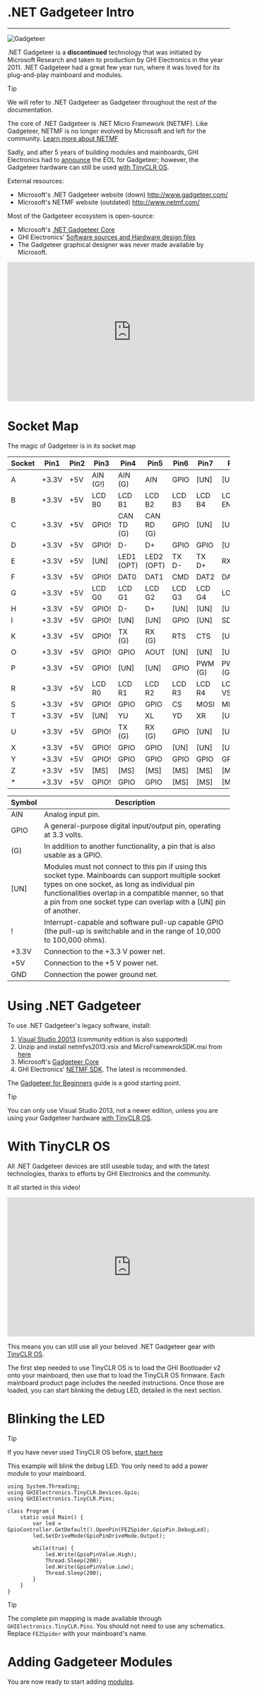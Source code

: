# .NET Gadgeteer Intro
---
![Gadgeteer](images/gadgeteer.jpg)

.NET Gadgeteer is a **discontinued** technology that was initiated by Microsoft Research and taken to production by GHI Electronics in the year 2011. .NET Gadgeteer had a great few year run, where it was loved for its plug-and-play mainboard and modules.

> [!Tip]
> We will refer to .NET Gadgeteer as Gadgeteer throughout the rest of the documentation.

The core of .NET Gadgeteer is .NET Micro Framework (NETMF). Like Gadgeteer, NETMF is no longer evolved by Microsoft and left for the community. [Learn more about NETMF](../../../software/netmf/intro.md)

Sadly, and after 5 years of building modules and mainboards, GHI Electronics had to [announce](https://forums.ghielectronics.com/t/the-future-of-gadgeteer/197) the EOL for Gadgeteer; however, the Gadgeteer hardware can still be used [with TinyCLR OS](#with-tinyclr-os).

External resources:
* Microsoft's .NET Gadgeteer website (down) http://www.gadgeteer.com/
* Microsoft's NETMF website (outdated) http://www.netmf.com/

Most of the Gadgeteer ecosystem is open-source:
*	Microsoft's [.NET Gadgeteer Core](http://gadgeteer.codeplex.com/)
*	GHI Electronics' [Software sources and Hardware design files]( https://github.com/ghi-electronics/NETMF-Gadgeteer)
*	The Gadgeteer graphical designer was never made available by Microsoft.

<iframe width="560" height="315" src="https://www.youtube.com/embed/wQlTLNOCl90" frameborder="0" allowfullscreen></iframe>

# Socket Map
The magic of Gadgeteer is in its socket map

Socket | Pin1 | Pin2 | Pin3 | Pin4 | Pin5 | Pin6 | Pin7 | Pin8 | Pin9 | Pin10
--- | --- | --- | --- | --- | --- | --- | --- | --- | --- | ---
A | +3.3V | +5V | AIN (G!) | AIN (G) | AIN | GPIO | [UN] | [UN] | [UN] | GND 
B | +3.3V | +5V | LCD B0 | LCD B1 | LCD B2 | LCD B3 | LCD B4 | LCD ENABLE | LCD CLK | GND 
C | +3.3V | +5V | GPIO! | CAN TD (G) | CAN RD (G) | GPIO | [UN] | [UN] | [UN] | GND 
D | +3.3V | +5V | GPIO! | D- | D+ | GPIO | GPIO | [UN] | [UN] | GND 
E | +3.3V | +5V | [UN] | LED1 (OPT) | LED2 (OPT) | TX D- | TX D+ | RX D- | RX D+ | GND 
F | +3.3V | +5V | GPIO! | DAT0 | DAT1 | CMD | DAT2 | DAT3 | CLK | GND 
G | +3.3V | +5V | LCD G0 | LCD G1 | LCD G2 | LCD G3 | LCD G4 | LCD G5 | LCD BACKLIGHT | GND 
H | +3.3V | +5V | GPIO! | D- | D+ | [UN] | [UN] | [UN] | [UN] | GND 
I | +3.3V | +5V | GPIO! | [UN] | [UN] | GPIO | [UN] | SDA | SCL | GND 
K | +3.3V | +5V | GPIO! | TX (G) | RX (G) | RTS | CTS | [UN] | [UN] | GND 
O | +3.3V | +5V | GPIO! | GPIO | AOUT | [UN] | [UN] | [UN] | [UN] | GND 
P | +3.3V | +5V | GPIO! | [UN] | [UN] | GPIO | PWM (G) | PWM (G) | PWM | GND 
R | +3.3V | +5V | LCD R0 | LCD R1 | LCD R2 | LCD R3 | LCD R4 | LCD VSYNC | LCD HSYNC | GND 
S | +3.3V | +5V | GPIO! | GPIO | GPIO | CS | MOSI | MISO | SCK | GND 
T | +3.3V | +5V | [UN] | YU | XL | YD | XR | [UN] | [UN] | GND 
U | +3.3V | +5V | GPIO! | TX (G) | RX (G) | GPIO | [UN] | [UN] | [UN] | GND 
X | +3.3V | +5V | GPIO! | GPIO | GPIO | [UN] | [UN] | [UN] | [UN] | GND 
Y | +3.3V | +5V | GPIO! | GPIO | GPIO | GPIO | GPIO | GPIO | GPIO | GND 
Z | +3.3V | +5V | [MS] | [MS] | [MS] | [MS] | [MS] | [MS] | [MS] | GND 
\* | +3.3V | +5V | GPIO! | GPIO | GPIO | [MS] | [MS] | [MS] | [MS] | GND

Symbol | Description
--- | ---
AIN | Analog input pin.
GPIO | A general-purpose digital input/output pin, operating at 3.3 volts.
(G) | In addition to another functionality, a pin that is also usable as a GPIO.
[UN] | Modules must not connect to this pin if using this socket type. Mainboards can support multiple socket types on one socket, as long as individual pin functionalities overlap in a compatible manner, so that a pin from one socket type can overlap with a [UN] pin of another.
! | Interrupt-capable and software pull-up capable GPIO (the pull-up is switchable and in the range of 10,000 to 100,000 ohms).
+3.3V | Connection to the +3.3 V power net.
+5V | Connection to the +5 V power net.
GND | Connection the power ground net.

# Using .NET Gadgeteer
To use .NET Gadgeteer's legacy software, install:
1. [Visual Studio 20013](https://www.visualstudio.com/vs/older-downloads/) (community edition is also supported)
2. Unzip and install netmfvs2013.vsix and MicroFramewrokSDK.msi from [here](http://netmf.codeplex.com/downloads/get/1423115) 
3. Microsoft's [Gadgeteer Core](http://gadgeteer.codeplex.com/downloads/get/1519812)
4. GHI Electronics' [NETMF SDK](../../../software/netmf/downloads.md#available-netmf-sdks). The latest is recommended.

The [Gadgeteer for Beginners](http://files.ghielectronics.com/downloads/Gadgeteer/NET_Gadgeteer_for_beginners.pdf) guide is a good starting point.

> [!Tip]
> You can only use Visual Studio 2013, not a newer edition, unless you are using your Gadgeteer hardware [with TinyCLR OS](#with-tinyclr-os).

# With TinyCLR OS
All .NET Gadgeteer devices are still useable today, and with the latest technologies, thanks to efforts by GHI Electronics and the community. 

It all started in this video!

<iframe width="560" height="315" src="https://www.youtube.com/embed/5n6-FzcgJJM" frameborder="0" allowfullscreen></iframe>

This means you can still use all your beloved .NET Gadgeteer gear with [TinyCLR OS](../../../software/tinyclr/intro.md).

The first step needed to use TinyCLR OS is to load the GHI Bootloader v2 onto your mainboard, then use that to load the TinyCLR OS firmware. Each mainboard product page includes the needed instructions. Once those are loaded, you can start blinking the debug LED, detailed in the next section.

# Blinking the LED

> [!Tip]
> If you have never used TinyCLR OS before, [start here]( ../../../software/tinyclr/tutorials/intro.md)

This example will blink the debug LED. You only need to add a power module to your mainboard.

```
using System.Threading;
using GHIElectronics.TinyCLR.Devices.Gpio;
using GHIElectronics.TinyCLR.Pins;

class Program {
    static void Main() {
        var led = GpioController.GetDefault().OpenPin(FEZSpider.GpioPin.DebugLed);
        led.SetDriveMode(GpioPinDriveMode.Output);

        while(true) {
            led.Write(GpioPinValue.High);
            Thread.Sleep(200);
            led.Write(GpioPinValue.Low);
            Thread.Sleep(200);
        }
    }
}
```

> [!Tip]
> The complete pin mapping is made available through `GHIElectronics.TinyCLR.Pins`. You should not need to use any schematics.
> Replace `FEZSpider` with your mainboard's name.

# Adding Gadgeteer Modules
You are now ready to start adding [modules](modules.md).

